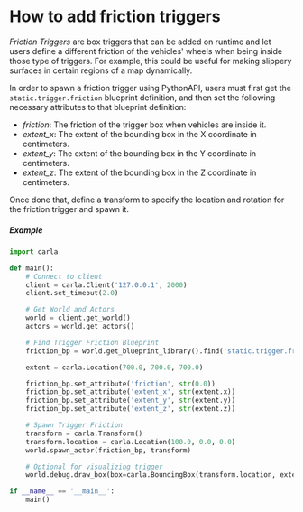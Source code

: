 <h1>How to add friction triggers</h1>

*Friction Triggers* are box triggers that can be added on runtime and let users define a different friction of the vehicles' wheels when being inside those type of triggers. For example, this could be useful for making slippery surfaces in certain regions of a map dynamically.

In order to spawn a friction trigger using PythonAPI, users must first get the `static.trigger.friction` blueprint definition, and then set the following necessary attributes to that blueprint definition:

- *friction*: The friction of the trigger box when vehicles are inside it.
- *extent_x*: The extent of the bounding box in the X coordinate in centimeters.
- *extent_y*: The extent of the bounding box in the Y coordinate in centimeters.
- *extent_z*: The extent of the bounding box in the Z coordinate in centimeters.

Once done that, define a transform to specify the location and rotation for the friction trigger and spawn it.

##### Example

```py
import carla

def main():
    # Connect to client
    client = carla.Client('127.0.0.1', 2000)
    client.set_timeout(2.0)

    # Get World and Actors
    world = client.get_world()
    actors = world.get_actors()

    # Find Trigger Friction Blueprint
    friction_bp = world.get_blueprint_library().find('static.trigger.friction')

    extent = carla.Location(700.0, 700.0, 700.0)

    friction_bp.set_attribute('friction', str(0.0))
    friction_bp.set_attribute('extent_x', str(extent.x))
    friction_bp.set_attribute('extent_y', str(extent.y))
    friction_bp.set_attribute('extent_z', str(extent.z))

    # Spawn Trigger Friction
    transform = carla.Transform()
    transform.location = carla.Location(100.0, 0.0, 0.0)
    world.spawn_actor(friction_bp, transform)

    # Optional for visualizing trigger
    world.debug.draw_box(box=carla.BoundingBox(transform.location, extent * 1e-2), rotation=transform.rotation, life_time=100, thickness=0.5, color=carla.Color(r=255,g=0,b=0))

if __name__ == '__main__':
    main()
```

